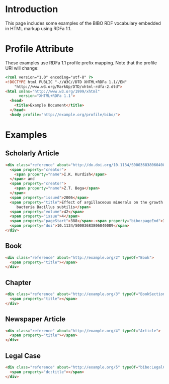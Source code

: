 # Introduction

This page includes some examples of the BIBO RDF vocabulary embedded in HTML markup using RDFa 1.1.

# Profile Attribute

These examples use RDFa 1.1 profile prefix mapping. Note that the profile URI will change:

```html
<?xml version="1.0" encoding="utf-8" ?>
<!DOCTYPE html PUBLIC "-//W3C//DTD XHTML+RDFa 1.1//EN"
    "http://www.w3.org/MarkUp/DTD/xhtml-rdfa-2.dtd">
<html xmlns="http://www.w3.org/1999/xhtml"
      version="XHTML+RDFa 1.1">
  <head>
    <title>Example Document</title>
  </head>
  <body profile="http://example.org/profile/bibo/">
```

# Examples

## Scholarly Article

```html
<div class="reference" about="http://dx.doi.org/10.1134/S0003683806040089" typeOf="AcademicArticle">
  <span property="creator">
    <span property="name">I.K. Kurdish</span>
  </span> and 
  <span property="creator">
    <span property="name">Z.T. Bega</span>
  </span>
  <span property="issued">2006</span>
  <span property="title">Effect of argillaceous minerals on the growth of phosphate-mobilizing 
     bacteria Bacillus subtilis</span>
  <span property="volume">42</span>
  <span property="issue">4</span>
  <span property="pageStart">388</span>-<span property="bibo:pageEnd">391</span>
  <span property="doi">10.1134/S0003683806040089</span>
</div>
```

## Book

```html
<div class="reference" about="http://example.org/2" typeOf="Book">
  <span property="title"></span>
</div>
```

## Chapter

```html
<div class="reference" about="http://example.org/3" typeOf="BookSection">
  <span property="title"></span>
</div>
```

## Newspaper Article

```html
<div class="reference" about="http://example.org/4" typeOf="Article">
  <span property="title"></span>
</div>
```

## Legal Case

```html
<div class="reference" about="http://example.org/5" typeOf="bibo:LegalCaseDocument">
  <span property="dc:title"></span>
</div>
```


